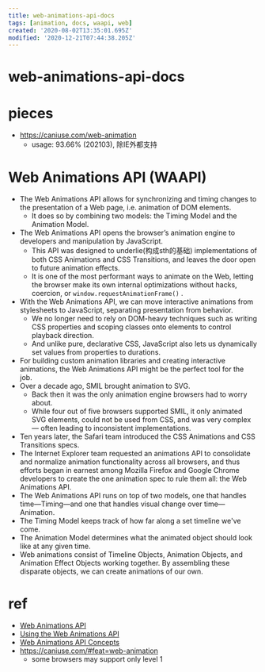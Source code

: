 ```yaml
---
title: web-animations-api-docs
tags: [animation, docs, waapi, web]
created: '2020-08-02T13:35:01.695Z'
modified: '2020-12-21T07:44:38.205Z'
---
```


# web-animations-api-docs

# pieces

- https://caniuse.com/web-animation
  - usage: 93.66% (202103), 除IE外都支持

# Web Animations API (WAAPI)

- The Web Animations API allows for synchronizing and timing changes to the presentation of a Web page, i.e. animation of DOM elements. 
  - It does so by combining two models: the Timing Model and the Animation Model.
- The Web Animations API opens the browser’s animation engine to developers and manipulation by JavaScript. 
  - This API was designed to underlie(构成sth的基础) implementations of both CSS Animations and CSS Transitions, and leaves the door open to future animation effects. 
  - It is one of the most performant ways to animate on the Web, letting the browser make its own internal optimizations without hacks, coercion, or `window.requestAnimationFrame()` .
- With the Web Animations API, we can move interactive animations from stylesheets to JavaScript, separating presentation from behavior. 
  - We no longer need to rely on DOM-heavy techniques such as writing CSS properties and scoping classes onto elements to control playback direction. 
  - And unlike pure, declarative CSS, JavaScript also lets us dynamically set values from properties to durations.
- For building custom animation libraries and creating interactive animations, the Web Animations API might be the perfect tool for the job.
- Over a decade ago, SMIL brought animation to SVG. 
  - Back then it was the only animation engine browsers had to worry about. 
  - While four out of five browsers supported SMIL, it only animated SVG elements, could not be used from CSS, and was very complex — often leading to inconsistent implementations. 
- Ten years later, the Safari team introduced the CSS Animations and CSS Transitions specs.
- The Internet Explorer team requested an animations API to consolidate and normalize animation functionality across all browsers, and thus efforts began in earnest among Mozilla Firefox and Google Chrome developers to create the one animation spec to rule them all: the Web Animations API.
- The Web Animations API runs on top of two models, one that handles time—Timing—and one that handles visual change over time—Animation.
- The Timing Model keeps track of how far along a set timeline we've come. 
- The Animation Model determines what the animated object should look like at any given time.
- Web animations consist of Timeline Objects, Animation Objects, and Animation Effect Objects working together. By assembling these disparate objects, we can create animations of our own.

# ref

- [Web Animations API](https://developer.mozilla.org/en-US/docs/Web/API/Web_Animations_API)
- [Using the Web Animations API](https://developer.mozilla.org/en-US/docs/Web/API/Web_Animations_API/Using_the_Web_Animations_API)
- [Web Animations API Concepts](https://developer.mozilla.org/en-US/docs/Web/API/Web_Animations_API/Web_Animations_API_Concepts)
- https://caniuse.com/#feat=web-animation
  - some browsers may support only level 1
